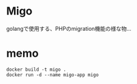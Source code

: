 # Migo
golangで使用する、PHPのmigration機能の様な物...

# memo
```
docker build -t migo .
docker run -d --name migo-app migo
```
